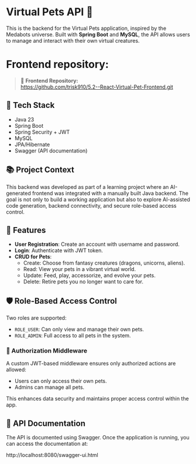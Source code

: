 # Virtual Pets API 🐾

This is the backend for the Virtual Pets application, inspired by the Medabots universe. Built with **Spring Boot** and **MySQL**, the API allows users to manage and interact with their own virtual creatures.

# Frontend repository:
> 🔗 **Frontend Repository:**  
>https://github.com/trisk910/5.2--React-Virtual-Pet-Frontend.git

## 🔧 Tech Stack

- Java 23
- Spring Boot
- Spring Security + JWT
- MySQL
- JPA/Hibernate
- Swagger (API documentation)

## 📚 Project Context

This backend was developed as part of a learning project where an AI-generated frontend was integrated with a manually built Java backend. The goal is not only to build a working application but also to explore AI-assisted code generation, backend connectivity, and secure role-based access control.

## 🌟 Features

- **User Registration**: Create an account with username and password.
- **Login**: Authenticate with JWT token.
- **CRUD for Pets**:
  - Create: Choose from fantasy creatures (dragons, unicorns, aliens).
  - Read: View your pets in a vibrant virtual world.
  - Update: Feed, play, accessorize, and evolve your pets.
  - Delete: Retire pets you no longer want to care for.

## 🛡️ Role-Based Access Control

Two roles are supported:

- `ROLE_USER`: Can only view and manage their own pets.
- `ROLE_ADMIN`: Full access to all pets in the system.

### 🔐 Authorization Middleware

A custom JWT-based middleware ensures only authorized actions are allowed:

- Users can only access their own pets.
- Admins can manage all pets.

This enhances data security and maintains proper access control within the app.

## 📑 API Documentation

The API is documented using Swagger. Once the application is running, you can access the documentation at:

http://localhost:8080/swagger-ui.html

